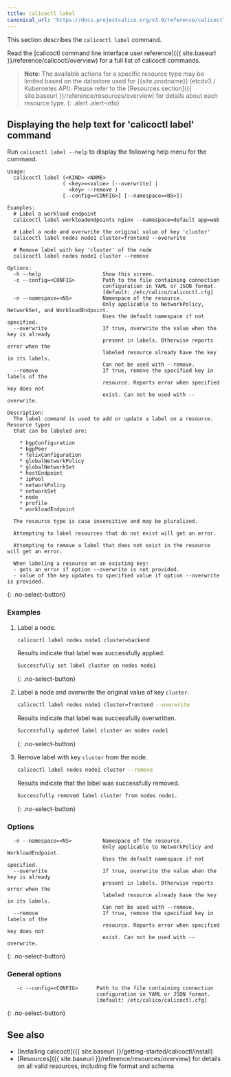 ```yaml
---
title: calicoctl label
canonical_url: 'https://docs.projectcalico.org/v3.9/reference/calicoctl/label'
---
```


This section describes the `calicoctl label` command.

Read the [calicoctl command line interface user reference]({{ site.baseurl }}/reference/calicoctl/overview)
for a full list of calicoctl commands.

> **Note**: The available actions for a specific resource type may be
> limited based on the datastore used for {{site.prodname}} (etcdv3 / Kubernetes API).
> Please refer to the
> [Resources section]({{ site.baseurl }}/reference/resources/overview)
> for details about each resource type.
{: .alert .alert-info}


## Displaying the help text for 'calicoctl label' command

Run `calicoctl label --help` to display the following help menu for the
command.

```
Usage:
  calicoctl label (<KIND> <NAME>
  	              ( <key>=<value> [--overwrite] |
  	                <key> --remove )
                  [--config=<CONFIG>] [--namespace=<NS>])

Examples:
  # Label a workload endpoint
  calicoctl label workloadendpoints nginx --namespace=default app=web

  # Label a node and overwrite the original value of key 'cluster'
  calicoctl label nodes node1 cluster=frontend --overwrite

  # Remove label with key 'cluster' of the node
  calicoctl label nodes node1 cluster --remove

Options:
  -h --help                    Show this screen.
  -c --config=<CONFIG>         Path to the file containing connection
                               configuration in YAML or JSON format.
                               [default: /etc/calico/calicoctl.cfg]
  -n --namespace=<NS>          Namespace of the resource.
                               Only applicable to NetworkPolicy, NetworkSet, and WorkloadEndpoint.
                               Uses the default namespace if not specified.
  --overwrite                  If true, overwrite the value when the key is already
                               present in labels. Otherwise reports error when the
                               labeled resource already have the key in its labels.
                               Can not be used with --remove.
  --remove                     If true, remove the specified key in labels of the
                               resource. Reports error when specified key does not
                               exist. Can not be used with --overwrite.

Description:
  The label command is used to add or update a label on a resource. Resource types
  that can be labeled are:

    * bgpConfiguration
    * bgpPeer
    * felixConfiguration
    * globalNetworkPolicy
    * globalNetworkSet
    * hostEndpoint
    * ipPool
    * networkPolicy
    * networkSet
    * node
    * profile
    * workloadEndpoint

  The resource type is case insensitive and may be pluralized.

  Attempting to label resources that do not exist will get an error.

  Attempting to remove a label that does not exist in the resource will get an error.

  When labeling a resource on an existing key:
  - gets an error if option --overwrite is not provided.
  - value of the key updates to specified value if option --overwrite is provided.
```
{: .no-select-button}

### Examples

1. Label a node.

   ```bash
   calicoctl label nodes node1 cluster=backend
   ```

   Results indicate that label was successfully applied.

   ```bash
   Successfully set label cluster on nodes node1
   ```
   {: .no-select-button}

1. Label a node and overwrite the original value of key `cluster`.
   ```bash
   calicoctl label nodes node1 cluster=frontend --overwrite
   ```

   Results indicate that label was successfully overwritten.

   ```bash
   Successfully updated label cluster on nodes node1
   ```
   {: .no-select-button}

1. Remove label with key `cluster` from the node.
   ```bash
   calicoctl label nodes node1 cluster --remove
   ```

   Results indicate that the label was successfully removed.

   ```bash
   Successfully removed label cluster from nodes node1.
   ```
   {: .no-select-button}

### Options

```
  -n --namespace=<NS>          Namespace of the resource.
                               Only applicable to NetworkPolicy and WorkloadEndpoint.
                               Uses the default namespace if not specified.
  --overwrite                  If true, overwrite the value when the key is already
                               present in labels. Otherwise reports error when the
                               labeled resource already have the key in its labels.
                               Can not be used with --remove.
  --remove                     If true, remove the specified key in labels of the
                               resource. Reports error when specified key does not
                               exist. Can not be used with --overwrite.
```
{: .no-select-button}

### General options

```
   -c --config=<CONFIG>      Path to the file containing connection
                             configuration in YAML or JSON format.
                             [default: /etc/calico/calicoctl.cfg]
```
{: .no-select-button}

## See also

-  [Installing calicoctl]({{ site.baseurl }}/getting-started/calicoctl/install)
-  [Resources]({{ site.baseurl }}/reference/resources/overview) for details on all valid resources, including file format
   and schema
